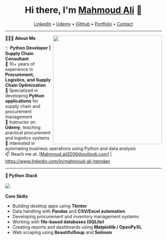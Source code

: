 <h1 align="center">Hi there, I'm <a href="#">Mahmoud Ali</a> 👋</h1>

<p align="center">
  <a href="#">LinkedIn</a> •
  <a href="#">Udemy</a> •
  <a href="#">GitHub</a> •
  <a href="#">Portfolio</a> •
  <a href="#">Contact</a>
</p>

---

👨🏻‍💻 **About Me** <img src="https://raw.githubusercontent.com/sanjay-kv/sanjay-kv/main/Assets/illustration.png" min-width="300px" max-width="300px" width="350px" align="right">

✨ **Python Developer | Supply Chain Consultant**  
🔹 10+ years of experience in **Procurement, Logistics, and Supply Chain Optimization**  
🔹 Specialized in developing **Python applications** for supply chain and procurement management  
🔹 Instructor on **Udemy**, teaching practical procurement and logistics systems  
🔹 Interested in automating business operations using Python and data analysis  
📫 Reach me at: [Mahmoud.ali2006@outlook.com] | [https://www.linkedin.com/in/mahmoud-ali-hemdan ](#)

---

<b>🐍 Python Stack</b><br><br>
<img src="https://img.shields.io/badge/-Python-3776AB?logo=python&logoColor=white&style=for-the-badge">&nbsp;

**Core Skills**
- Building desktop apps using **Tkinter**  
- Data handling with **Pandas** and **CSV/Excel automation**  
- Developing procurement and inventory management systems  
- Working with **file-based databases (SQLite)**  
- Creating reports and dashboards using **Matplotlib / OpenPyXL**  
- Web scraping using **BeautifulSoup** and **Selinum**
